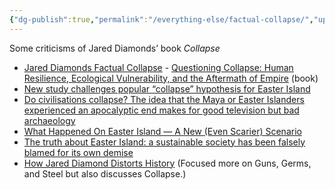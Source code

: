 ```yaml
---
{"dg-publish":true,"permalink":"/everything-else/factual-collapse/","updated":"2024-03-13T10:54:50.315+08:00"}
---
```


Some criticisms of Jared Diamonds’ book _Collapse_

- [Jared Diamonds Factual Collapse](https://www.imediaethics.org/jared-diamonds-factual-collapse/) - [Questioning Collapse: Human Resilience, Ecological Vulnerability, and the Aftermath of Empire](https://books.google.nl/books/about/Questioning_Collapse.html?id=-OtGoX_DUrkC&source=kp_book_description&redir_esc=y) (book)
- [New study challenges popular “collapse” hypothesis for Easter Island](https://arstechnica.com/science/2020/06/new-study-challenges-popular-collapse-hypothesis-for-easter-island/)
- [Do civilisations collapse? The idea that the Maya or Easter Islanders experienced an apocalyptic end makes for good television but bad archaeology](https://aeon.co/essays/what-the-idea-of-civilisational-collapse-says-about-history)
- [What Happened On Easter Island — A New (Even Scarier) Scenario](https://www.npr.org/sections/krulwich/2013/12/09/249728994/what-happened-on-easter-island-a-new-even-scarier-scenario)
- [The truth about Easter Island: a sustainable society has been falsely blamed for its own demise](https://theconversation.com/the-truth-about-easter-island-a-sustainable-society-has-been-falsely-blamed-for-its-own-demise-85563)
- [How Jared Diamond Distorts History](https://www.livinganthropologically.com/archaeology/guns-germs-and-steel-jared-diamond/) (Focused more on Guns, Germs, and Steel but also discusses Collapse.)